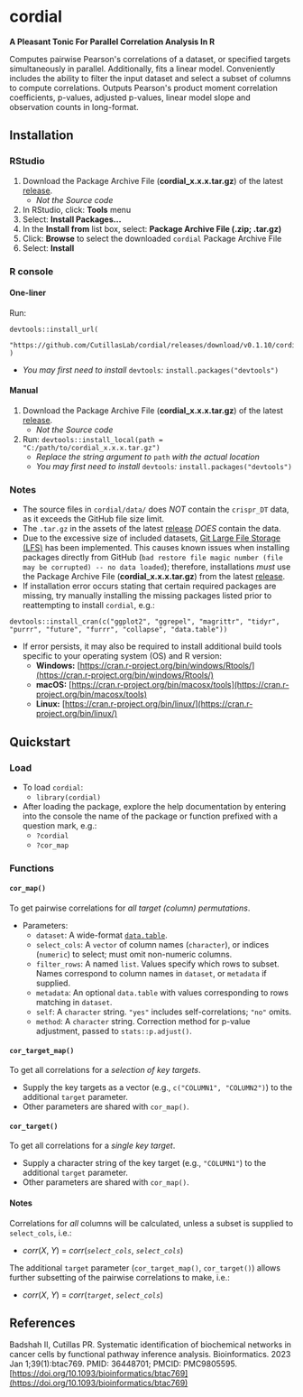 # cordial
**A Pleasant Tonic For Parallel Correlation Analysis In R**

Computes pairwise Pearson's correlations of a dataset, or 
specified targets simultaneously in parallel. Additionally, fits a 
linear model. Conveniently includes the ability to filter the input 
dataset and select a subset of columns to compute correlations. 
Outputs Pearson's product moment correlation coefficients, p-values, 
adjusted p-values, linear model slope and observation counts in 
long-format.

## Installation
### RStudio
1. Download the Package Archive File (**cordial_x.x.x.tar.gz**) of the latest [release](https://github.com/CutillasLab/cordial/releases/latest).
   - *Not the Source code*
3. In RStudio, click: **Tools** menu
4. Select: **Install Packages...**
5. In the **Install from** list box, select: **Package Archive File (.zip; .tar.gz)**
6. Click: **Browse** to select the downloaded `cordial` Package Archive File
7. Select: **Install**

### R console
#### One-liner
Run:
```
devtools::install_url(
 "https://github.com/CutillasLab/cordial/releases/download/v0.1.10/cordial_0.1.10.tar.gz"
)
```
   - *You may first need to install* `devtools`*:* `install.packages("devtools")`

#### Manual
1. Download the Package Archive File (**cordial_x.x.x.tar.gz**) of the latest [release](https://github.com/CutillasLab/cordial/releases/latest).
   - *Not the Source code*
2. Run: `devtools::install_local(path = "C:/path/to/cordial_x.x.x.tar.gz")`
   - *Replace the string argument to* `path` *with the actual location*
   - *You may first need to install* `devtools`*:* `install.packages("devtools")`

### Notes
  - The source files in `cordial/data/` does *NOT* contain the `crispr_DT` data, as it exceeds the GitHub file size limit.
  - The `.tar.gz` in the assets of the latest [release](https://github.com/CutillasLab/cordial/releases/latest) *DOES* contain the data.
  - Due to the excessive size of included datasets, [Git Large File Storage (LFS)](https://git-lfs.com/) has been implemented. This causes known issues when installing packages directly from GitHub (`bad restore file magic number (file may be corrupted) -- no data loaded`); therefore, installations *must* use the Package Archive File (**cordial_x.x.x.tar.gz**) from the latest [release](https://github.com/CutillasLab/cordial/releases/latest).
  - If installation error occurs stating that certain required packages are missing, try manually installing the missing packages listed prior to reattempting to install `cordial`, e.g.:
```
devtools::install_cran(c("ggplot2", "ggrepel", "magrittr", "tidyr", "purrr", "future", "furrr", "collapse", "data.table"))
```
  - If error persists, it may also be required to install additional build tools specific to your operating system (OS) and R version:
    - **Windows:** [https://cran.r-project.org/bin/windows/Rtools/](https://cran.r-project.org/bin/windows/Rtools/)
    - **macOS:** [https://cran.r-project.org/bin/macosx/tools](https://cran.r-project.org/bin/macosx/tools)
    - **Linux:** [https://cran.r-project.org/bin/linux/](https://cran.r-project.org/bin/linux/)

## Quickstart
### Load
  - To load `cordial`:
    - `library(cordial)`
  - After loading the package, explore the help documentation by entering into the console the name of the package or function prefixed with a question mark, e.g.:
    - `?cordial`
    - `?cor_map`

### Functions
#### `cor_map()`
To get pairwise correlations for *all target (column) permutations*.

  - Parameters:
    - `dataset`: A wide-format [`data.table`](https://rdatatable.gitlab.io/data.table/).
    - `select_cols`: A `vector` of column names (`character`), or indices (`numeric`) to select; must omit non-numeric columns.
    - `filter_rows`: A named `list`. Values specify which rows to subset. Names correspond to column names in `dataset`, or `metadata` if supplied.
    - `metadata`: An optional `data.table` with values corresponding to rows matching in `dataset`.
    - `self`: A `character` string. `"yes"` includes self-correlations; `"no"` omits.
    - `method`: A `character` string. Correction method for p-value adjustment, passed to `stats::p.adjust()`.

#### `cor_target_map()`
To get all correlations for a *selection of key targets*.

  - Supply the key targets as a vector (e.g., `c("COLUMN1", "COLUMN2")`) to the additional `target` parameter.
  - Other parameters are shared with `cor_map()`.

#### `cor_target()`
To get all correlations for a *single key target*.

  - Supply a character string of the key target (e.g., `"COLUMN1"`) to the additional `target` parameter.
  - Other parameters are shared with `cor_map()`.
  
#### Notes
Correlations for *all* columns will be calculated, unless a subset is supplied to `select_cols`, i.e.:

  - *corr*(*X*, *Y*) = *corr*(*`select_cols`*, *`select_cols`*)
  
The additional `target` parameter (`cor_target_map()`, `cor_target()`) allows further subsetting of the pairwise correlations to make, i.e.:

  - *corr*(*X*, *Y*) = *corr*(*`target`*, *`select_cols`*)

## References
Badshah II, Cutillas PR. Systematic identification of biochemical networks in cancer cells by functional pathway inference analysis. Bioinformatics. 2023 Jan 1;39(1):btac769.
PMID: 36448701; PMCID: PMC9805595.
[https://doi.org/10.1093/bioinformatics/btac769](https://doi.org/10.1093/bioinformatics/btac769)
